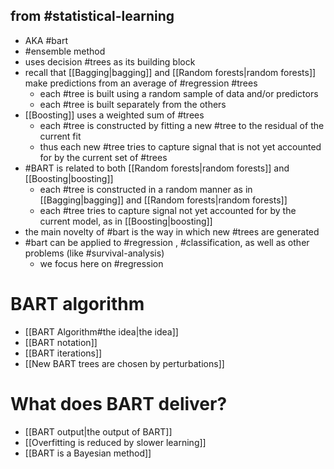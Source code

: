 ## from #statistical-learning 
	
- AKA #bart
- #ensemble method
- uses decision #trees as its building block
- recall that [[Bagging|bagging]] and [[Random forests|random forests]] make predictions from an average of #regression #trees
	- each #tree is built using a random sample of data and/or predictors
	- each #tree is built separately from the others
- [[Boosting]] uses a weighted sum of #trees
	- each #tree is constructed by fitting a new #tree to the residual of the current fit
	- thus each new #tree tries to capture signal that is not yet accounted for by the current set of #trees
- #BART is related to both [[Random forests|random forests]] and [[Boosting|boosting]]
	- each #tree is constructed in a random manner as in [[Bagging|bagging]] and [[Random forests|random forests]] 
	- each #tree tries to capture signal not yet accounted for by the current model, as in [[Boosting|boosting]]
- the main novelty of #bart is the way in which new #trees are generated
- #bart can be applied to #regression , #classification, as well as other problems (like #survival-analysis)
	- we focus here on #regression

# BART algorithm
- [[BART Algorithm#the idea|the idea]] 
- [[BART notation]]
- [[BART iterations]] 
- [[New BART trees are chosen by perturbations]]

# What does BART deliver?
- [[BART output|the output of BART]]
- [[Overfitting is reduced by slower learning]]
- [[BART is a Bayesian method]]



